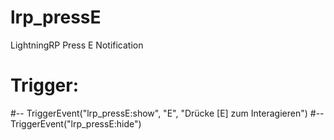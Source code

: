 # lrp_pressE
LightningRP Press E Notification

# Trigger:

#-- TriggerEvent("lrp_pressE:show", "E", "Drücke [E] zum Interagieren")
#-- TriggerEvent("lrp_pressE:hide")

